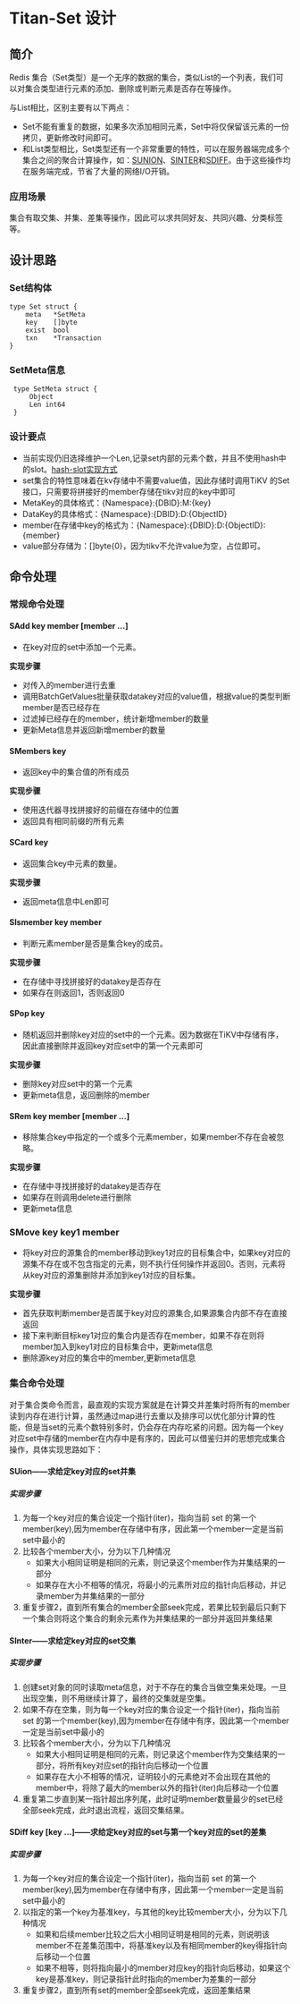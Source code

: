 # Titan-Set 设计

## 简介

Redis 集合（Set类型）是一个无序的数据的集合，类似List的一个列表，我们可以对集合类型进行元素的添加、删除或判断元素是否存在等操作。

与List相比，区别主要有以下两点：

* Set不能有重复的数据，如果多次添加相同元素，Set中将仅保留该元素的一份拷贝，更新修改时间即可。
* 和List类型相比，Set类型还有一个非常重要的特性，可以在服务器端完成多个集合之间的聚合计算操作，如：[SUNION](https://redis.io/commands/sunion)、[SINTER](https://redis.io/commands/sinter)和[SDIFF](https://redis.io/commands/sdiff)。由于这些操作均在服务端完成，节省了大量的网络I/O开销。

### 应用场景
集合有取交集、并集、差集等操作，因此可以求共同好友、共同兴趣、分类标签等。

## 设计思路

### Set结构体
	type Set struct {
	    meta   *SetMeta
	    key    []byte
	    exist  bool
	    txn    *Transaction
	}
	
### SetMeta信息
	 type SetMeta struct {
	     Object
	     Len int64
	 }
	 
### 设计要点
	 
* 当前实现仍旧选择维护一个Len,记录set内部的元素个数，并且不使用hash中的slot。[hash-slot实现方式](https://github.com/meitu/titan/pull/13#%E8%83%8C%E6%99%AF)
* set集合的特性意味着在kv存储中不需要value值，因此存储时调用TiKV 的Set接口，只需要将拼接好的member存储在tikv对应的key中即可
* MetaKey的具体格式：{Namespace}:{DBID}:M:{key}
* DataKey的具体格式：{Namespace}:{DBID}:D:{ObjectID}
* member在存储中key的格式为：{Namespace}:{DBID}:D:{ObjectID}:{member}
* value部分存储为：[]byte{0}，因为tikv不允许value为空，占位即可。

	 
## 命令处理
### 常规命令处理
#### SAdd key member [member ...]
* 在key对应的set中添加一个元素。

**实现步骤**

* 对传入的member进行去重
* 调用BatchGetValues批量获取datakey对应的value值，根据value的类型判断member是否已经存在
* 过滤掉已经存在的member，统计新增member的数量
* 更新Meta信息并返回新增member的数量

#### SMembers key

* 返回key中的集合值的所有成员

**实现步骤**

* 使用迭代器寻找拼接好的前缀在存储中的位置
* 返回具有相同前缀的所有元素


#### SCard key
* 返回集合key中元素的数量。

**实现步骤**

* 返回meta信息中Len即可


#### SIsmember key member 
* 判断元素member是否是集合key的成员。

**实现步骤**

* 在存储中寻找拼接好的datakey是否存在
* 如果存在则返回1，否则返回0

#### SPop key

* 随机返回并删除key对应的set中的一个元素。因为数据在TiKV中存储有序，因此直接删除并返回key对应set中的第一个元素即可

**实现步骤**

* 删除key对应set中的第一个元素
* 更新meta信息，返回删除的member
 

#### SRem key member [member ...]
* 移除集合key中指定的一个或多个元素member，如果member不存在会被忽略。

**实现步骤**

* 在存储中寻找拼接好的datakey是否存在
* 如果存在则调用delete进行删除
* 更新meta信息

### SMove key key1 member
* 将key对应的源集合的member移动到key1对应的目标集合中，如果key对应的源集不存在或不包含指定的元素，则不执行任何操作并返回0。否则，元素将从key对应的源集删除并添加到key1对应的目标集。

**实现步骤**

* 首先获取判断member是否属于key对应的源集合,如果源集合内部不存在直接返回
* 接下来判断目标key1对应的集合内是否存在member，如果不存在则将member加入到key1对应的目标集合中，更新meta信息
* 删除源key对应的集合中的member,更新meta信息

### 集合命令处理
对于集合类命令而言，最直观的实现方案就是在计算交并差集时将所有的member读到内存在进行计算，虽然通过map进行去重以及排序可以优化部分计算的性能，但是当set的元素个数特别多时，仍会存在内存吃紧的问题。因为每一个key对应set中存储的member在内存中是有序的，因此可以借鉴归并的思想完成集合操作，具体实现思路如下：
#### SUion——求给定key对应的set并集
##### 实现步骤
1. 为每一个key对应的集合设定一个指针(iter)，指向当前 set 的第一个member(key),因为member在存储中有序，因此第一个member一定是当前set中最小的
2. 比较各个member大小，分为以下几种情况
	* 如果大小相同证明是相同的元素，则记录这个member作为并集结果的一部分
	* 如果存在大小不相等的情况，将最小的元素所对应的指针向后移动，并记录member为并集结果的一部分
3. 重复步骤2，直到所有集合的member全部seek完成，若果比较到最后只剩下一个集合则将这个集合的剩余元素作为并集结果的一部分并返回并集结果

#### SInter——求给定key对应的set交集
##### 实现步骤

1. 创建set对象的同时读取meta信息，对于不存在的集合当做空集来处理。一旦出现空集，则不用继续计算了，最终的交集就是空集。
2. 如果不存在空集，则为每一个key对应的集合设定一个指针(iter)，指向当前 set 的第一个member(key),因为member在存储中有序，因此第一个member一定是当前set中最小的
3. 比较各个member大小，分为以下几种情况
	* 如果大小相同证明是相同的元素，则记录这个member作为交集结果的一部分，将所有key对应set的指针向后移动一个位置
	* 如果存在大小不相等的情况，证明较小的元素绝对不会出现在其他的member中，将除了最大的member以外的指针(iter)向后移动一个位置
4. 重复第二步直到某一指针超出序列尾，此时证明member数量最少的set已经全部seek完成，此时退出流程，返回交集结果。


#### SDiff key [key ...]——求给定key对应的set与第一个key对应的set的差集
##### 实现步骤


1. 为每一个key对应的集合设定一个指针(iter)，指向当前 set 的第一个member(key),因为member在存储中有序，因此第一个member一定是当前set中最小的
2. 以指定的第一个key为基准key，与其他的key比较member大小，分为以下几种情况
	* 如果和后续member比较之后大小相同证明是相同的元素，则说明该member不在差集范围中，将基准key以及有相同member的key得指针向后移动一个位置
	* 如果不相等，则将指向最小的member对应key的指针向后移动，如果这个key是基准key，则记录指针此时指向的member为差集的一部分
3. 重复步骤2，直到所有set的member全部seek完成，返回差集结果
